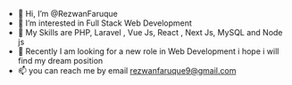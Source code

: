 - 👋 Hi, I’m @RezwanFaruque
- 👀 I’m interested in Full Stack Web Development 
- 🌱 My Skills are PHP, Laravel , Vue Js, React , Next Js, MySQL and Node js
- 💞️ Recently I am looking for a new role in Web Development i hope i will find my dream position
- 📫 you can reach me by email rezwanfaruque9@gmail.com

<!---
RezwanFaruque/RezwanFaruque is a ✨ special ✨ repository because its `README.md` (this file) appears on your GitHub profile.
You can click the Preview link to take a look at your changes.
--->
